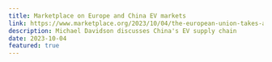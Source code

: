 ```yaml
---
title: Marketplace on Europe and China EV markets
link: https://www.marketplace.org/2023/10/04/the-european-union-takes-aim-at-chinese-subsides-for-electric-vehicles/
description: Michael Davidson discusses China's EV supply chain
date: 2023-10-04
featured: true
---
```

